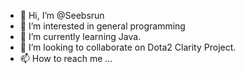 - 👋 Hi, I’m @Seebsrun
- 👀 I’m interested in general programming
- 🌱 I’m currently learning Java.
- 💞️ I’m looking to collaborate on Dota2 Clarity Project.
- 📫 How to reach me ...

<!---
Seebsrun/Seebsrun is a ✨ special ✨ repository because its `README.md` (this file) appears on your GitHub profile.
You can click the Preview link to take a look at your changes.
--->

